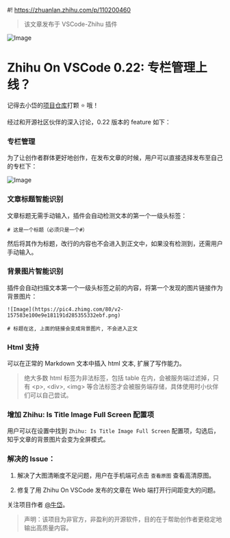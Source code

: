 #! https://zhuanlan.zhihu.com/p/110200460
>该文章发布于 VSCode-Zhihu 插件

![Image](https://pic4.zhimg.com/80/v2-4eca8edd31d2a69265d170ebdbb24db7.png)

# Zhihu On VSCode 0.22: 专栏管理上线？

记得去小岱的[项目仓库](https://github.com/niudai/VSCode-Zhihu)打颗 ⭐ 哦！

经过和开源社区伙伴的深入讨论，0.22 版本的 feature 如下：

### 专栏管理

为了让创作者群体更好地创作，在发布文章的时候，用户可以直接选择发布至自己的专栏下：

![Image](https://pic4.zhimg.com/80/v2-b6358e6d673e5feb84dd0ad0bd4d52e4.png)

### 文章标题智能识别

文章标题无需手动输入，插件会自动检测文本的第一个一级头标签：

```
# 这是一个标题（必须只是一个#）
```

然后将其作为标题，改行的内容也不会进入到正文中，如果没有检测到，还需用户手动输入。

### 背景图片智能识别

插件会自动扫描文本第一个一级头标签之前的内容，将第一个发现的图片链接作为背景图片：

```
![Image](https://pic4.zhimg.com/80/v2-157583e100e9e181191d285355332ebf.png)
```
```
# 标题在这, 上面的链接会变成背景图片, 不会进入正文
```

### Html 支持

可以在正常的 Markdown 文本中插入 html 文本, 扩展了写作能力。

>绝大多数 html 标签为非法标签，包括 table 在内，会被服务端过滤掉，只有 \<p\>, \<div>, \<img> 等合法标签才会被服务端存储，具体使用时小伙伴们可以自己尝试。

### 增加 Zhihu: Is Title Image Full Screen 配置项

用户可以在设置中找到 `Zhihu: Is Title Image Full Screen` 配置项，勾选后，知乎文章的背景图片会变为全屏模式。

### 解决的 Issue：

1. 解决了大图清晰度不足问题，用户在手机端可点击 `查看原图` 查看高清原图。

2. 修复了用 Zhihu On VSCode 发布的文章在 Web 端打开行间距变大的问题。

关注项目作者 [@牛岱](https://zhuanlan.zhihu.com/p/107839880)。

> 声明：该项目为非官方，非盈利的开源软件，目的在于帮助创作者更稳定地输出高质量内容。


